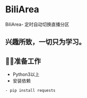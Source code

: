 # BiliArea
BiliArea- 定时自动切换直播分区
## 兴趣所致，一切只为学习。

## 🧑‍🏭准备工作
- Python3以上
- 安装依赖
```shell script
- pip install requests

